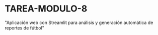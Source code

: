 # TAREA-MODULO-8
"Aplicación web con Streamlit para análisis y generación automática de reportes de fútbol"
